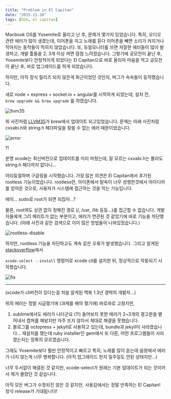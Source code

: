 ```yaml
---
title: "Problem in El Capitan"
date: "2015-11-20"
tags: [OSX, el capitan]
---
```


Macbook OS를 Yosemite로 올리고 난 후, 문제가 몇가지 있었습니다. 특히, 오디오 관련 에러가 많이 생겼는데, 이어폰을 끼고 노래를 듣다 이어폰을 빼면
소리가 커지거나 작아지는 동작들이 먹히지 않았습니다. 또, 듀얼모니터를 쓰면 자잘한 에러들이 많이 발생하고, 개발 툴들을 2, 3개 이상 켜면 점점 느려졌습니다.
그렇기에 공모전이 끝난 후, Yosemite보다 안정적이게 되었다는 El Capitan으로 바로 올리자 마음을 먹고 공모전이 끝난 후, 바로 업그레이드를 하게 되었습니다.

하지만, 아직 정식 릴리즈 되지 않은게 화근이었던 것인지, 버그가 속속들이 등작했습니다.

새로 node + express + socket.io + angular를 시작하게 되었는데, 설치 전,  
`brew upgrade && brew upgrade` 를 하였습니다.

![llvm35](./llvm35.png)

위 사진처럼 [LLVM35](https://ko.wikipedia.org/wiki/LLVM)가 brew에서 업데이트 되고있었습니다.
문제는 아래 사진처럼 cxxabi.h와 string.h 헤더파일을 찾을 수 없는 에러 때문이었습니다.

![error](./error.png)

?!

분명 xcode는 최신버전으로 업데이트를 미리 마쳤는데, 잘 모르는 cxxabi.h는 몰라도
string.h 헤더까지 없다니...

어리둥절하며 구글링을 시작했습니다. 가장 많은 의견은 El Capitan에서 추가된 rootless 기능이었습니다.
rootless란, 아이폰에서 탈옥이 너무 성행한것에서 아이디어를 얻어온 것으로, 사용자가 시스템에 접근하는 것을 막는 기능입니다.

에이... sudo로 root가 되면 되잖아...?

물론, root여도 상관 없이 정해진 경로 (/, /usr, /lib 등등...)를 접근할 수 없습니다.
개발자들에게 그리 메리트가 없는 부분이고, 에러가 연관된 것 같았기에 바로 기능을 차단했습니다.
(아래 사진과 같은 검색으로 이미 많은 방법들이 나와있었습니다.)

![rootless-disable](./rootless-disable.png)

하지만, rootless 기능을 차단하고도 계속 같은 오류가 발생했습니다.
그리고 알게된 [stackoverflow](http://stackoverflow.com/questions/32898887/boost-no-longer-works-with-homebrew-on-mac-el-capitan/32928840#32928840)에서

`xcode-select --install` 명령어로 xcode cli를 설치한 뒤, 정상적으로 작동되기 시작했습니다.

![fix](./fix.png)

---

(xcode가 cli버전이 있다는걸 처음 알게된 맥북 1.3년 경력의 개발자...)

위의 에러는 정말 시급했기에 (과제를 해야 했기에) 바로바로 고쳤지만,

1. sublime에서도 에러가 나더군요 (?!) 들어보지 못한 에러가 2~3개의 경고문을 뱉어내서 캡쳐를 해놨지만
   자주 뜨지 않아서 제대로 해결을 못했습니다.
2. 블로그를 octopress + jekyll로 사용하고 있는데, bundle과 jekyll이 사라졌습니다... 재설치를 했는데
   ruby installer인 gem에서 또 다른, 어떤 프로그램들이 사라졌는지는 정확히 모르겠습니다.

그래도 Yosemite보다 훨씬 안정적이고 빠르고 특히, 노래를 많이 듣는데 음량에서 에러가 나지 않는게 너무 행복합니다.
(아직 업그레이드 한지 일주일도 안된 상태지만...)

너무 두서없이 해결된 것 같지만, xcode-select가 원래는 기본 업데이트가 되는 것이어서 제가 몰랐던 것 같습니다.

아직 모든 버그가 수정되진 않은 것 같지만, 사용감에서는 정말 만족하는 El Capitan! 정식 release가 기대됩니다!
